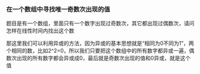 ### 在一个数组中寻找唯一奇数次出现的值

题目是有一个数组，里面只有一个数字出现过奇数次，其它都出现过偶数次，请问怎样在线性时间内找出这个数

那这里我们可以利用异或的方法，因为异或的基本思想就是“相同为0不同为1”，两个相同的数，比如2^2=0，所以我们只要把这个数组中的所有数字都异或一遍，偶数次出现的所有数字都会异或成0，最后就是奇数次出现的值和0异或，就是这个值

